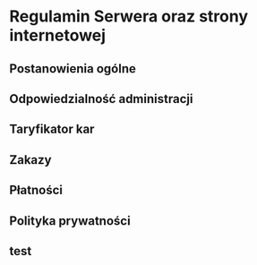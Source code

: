 # Regulamin Serwera oraz strony internetowej


## Postanowienia ogólne 

## Odpowiedzialność administracji

## Taryfikator kar

## Zakazy

## Płatności

## Polityka prywatności


## test
